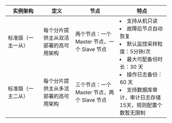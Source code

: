 <table>
<thead>
<tr>
<th width="22%">实例架构</th>
<th>定义</th>
<th>节点</th>
<th>特点</th>
</tr>
</thead>
<tbody><tr>
<td>标准版（一主一从）</td>
<td>每个分片提供主从双活部署的高可用架构</td>
<td>两个节点：一个 Master 节点，一个 Slave 节点</td>
<td rowspan = "2"><li>支持从机只读</li><li>故障后节点自动恢复</li><li>默认监控采样粒度：5分钟/次</li><li>最大可配备份时长：30 天</li><li>操作日志备份：60 天</li><li>支持数据库审计，审计日志存储15天，规则配置个数暂无限制</li></td>
</tr>
<tr>
<td>标准版（一主二从）</td>
<td>每个分片提供主从多活部署的高可用架构</td>
<td>三个节点：一个 Master 节点，两个 Slave 节点</td>
</tr>
<tr>
</tbody>
</table>